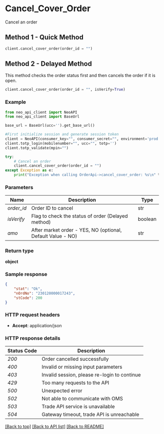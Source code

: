 # **Cancel_Cover_Order**
Cancel an order

## Method 1 - Quick Method
```python
client.cancel_cover_order(order_id = "")
```

## Method 2 - Delayed Method
This method checks the order status first and then cancels the order if it is open.<br/>
```python
client.cancel_cover_order(order_id = "", isVerify=True)
```

### Example


```python
from neo_api_client import NeoAPI
from neo_api_client import BaseUrl

base_url = BaseUrl(ucc='').get_base_url()

#First initialize session and generate session token
client = NeoAPI(consumer_key="", consumer_secret="", environment='prod', access_token=None, neo_fin_key=None, base_url=base_url)
client.totp_login(mobilenumber="", ucc="", totp='')
client.totp_validate(mpin="")

try:
    # Cancel an order
    client.cancel_cover_order(order_id = "")
except Exception as e:
    print("Exception when calling OrderApi->cancel_cover_order: %s\n" % e)
```

### Parameters
| Name        | Description         | Type      |
|-------------|---------------------|-----------|
| *order_id*  | Order ID to cancel | str       | 
| *isVerify*  | Flag to check the status of order (Delayed method) | boolean   |
| *amo*       | After market order - YES, NO (optional, Default Value - NO) | str   |

### Return type

**object**

### Sample response

```json
{
    "stat": "Ok",
    "nOrdNo": "230120000017243",
    "stCode": 200
}
```

### HTTP request headers

 - **Accept**: application/json

### HTTP response details
| Status Code | Description                                  |
|-------------|----------------------------------------------|
| *200*       | Order cancelled successfully                 |
| *400*       | Invalid or missing input parameters          |
| *403*       | Invalid session, please re-login to continue |
| *429*       | Too many requests to the API                 |
| *500*       | Unexpected error                             |
| *502*       | Not able to communicate with OMS             |
| *503*       | Trade API service is unavailable             |
| *504*       | Gateway timeout, trade API is unreachable    |

[[Back to top]](#) [[Back to API list]](../README.md#documentation-for-api-endpoints)  [[Back to README]](../README.md)
